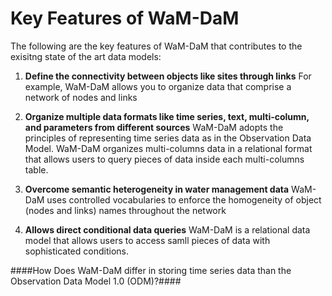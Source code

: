 Key Features of WaM-DaM 
=======================

The following are the key features of WaM-DaM that contributes to the exisitng state of the art data models:

1. **Define the connectivity between objects like sites through links**
For example, WaM-DaM allows you to organize data that comprise a network of nodes and links 

2. **Organize multiple data formats like time series, text, multi-column, and parameters from different sources**
WaM-DaM adopts the principles of representing time series data as in the Observation Data Model. WaM-DaM organizes multi-columns data in a relational format that allows users to query pieces of data inside each multi-columns table.  

3. **Overcome semantic heterogeneity in water management data**
WaM-DaM uses controlled vocabularies to enforce the homogeneity of object (nodes and links) names throughout the network

4. **Allows direct conditional data queries**
WaM-DaM is a relational data model that allows users to access samll pieces of data with sophisticated conditions. 



####How Does WaM-DaM differ in storing time series data than the Observation Data Model 1.0 (ODM)?####




